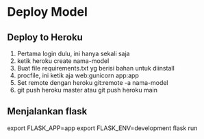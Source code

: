 # Deploy Model

## Deploy to Heroku

1. Pertama login dulu, ini hanya sekali saja
2. ketik heroku create nama-model
3. Buat file requirements.txt yg berisi bahan untuk diinstall
4. procfile, ini ketik aja web:gunicorn app:app
5. Set remote dengan heroku git:remote -a nama-model
6. git push heroku master atau git push heroku main

## Menjalankan flask

export FLASK_APP=app
export FLASK_ENV=development
flask run
